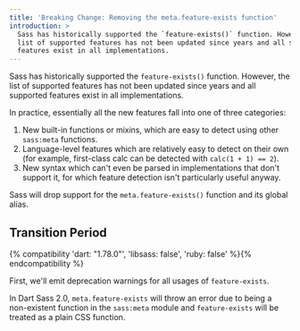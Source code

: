 ```yaml
---
title: 'Breaking Change: Removing the meta.feature-exists function'
introduction: >
  Sass has historically supported the `feature-exists()` function. However, the
  list of supported features has not been updated since years and all supported
  features exist in all implementations.
---
```


Sass has historically supported the `feature-exists()` function. However, the
list of supported features has not been updated since years and all supported
features exist in all implementations.

In practice, essentially all the new features fall into one of three categories:

1. New built-in functions or mixins, which are easy to detect using other
   `sass:meta` functions.
2. Language-level features which are relatively easy to detect on their own
   (for example, first-class calc can be detected with `calc(1 + 1) == 2`).
3. New syntax which can't even be parsed in implementations that don't support
   it, for which feature detection isn't particularly useful anyway.

Sass will drop support for the `meta.feature-exists()` function and its global alias.

## Transition Period

{% compatibility 'dart: "1.78.0"', 'libsass: false', 'ruby: false' %}{% endcompatibility %}

First, we'll emit deprecation warnings for all usages of `feature-exists`.

In Dart Sass 2.0, `meta.feature-exists` will throw an error due to being a
non-existent function in the `sass:meta` module and `feature-exists` will be
treated as a plain CSS function.
